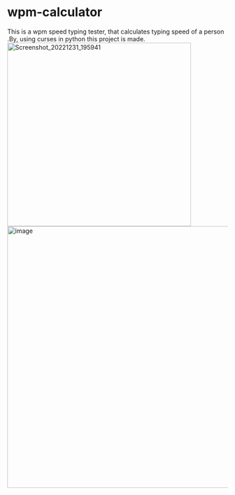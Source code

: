 # wpm-calculator
This is a wpm speed typing tester, that calculates typing speed of a person .By, using curses in python this project is made.
<img width="420" alt="Screenshot_20221231_195941" src="https://user-images.githubusercontent.com/98937098/210369488-2a25e75e-9adc-48ba-b1fe-9c14c4e6416c.png">
<img width="599" alt="image" src="https://user-images.githubusercontent.com/98937098/210369852-093ce4a5-ad70-476a-8dca-0367e2e441d0.png">
